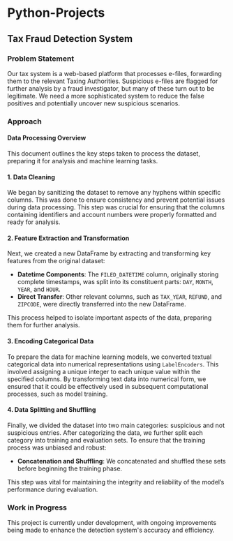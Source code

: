 # Python-Projects

## Tax Fraud Detection System

### Problem Statement
Our tax system is a web-based platform that processes e-files, forwarding them to the relevant Taxing Authorities. Suspicious e-files are flagged for further analysis by a fraud investigator, but many of these turn out to be legitimate. We need a more sophisticated system to reduce the false positives and potentially uncover new suspicious scenarios.

### Approach

#### Data Processing Overview

This document outlines the key steps taken to process the dataset, preparing it for analysis and machine learning tasks.

#### 1. Data Cleaning
We began by sanitizing the dataset to remove any hyphens within specific columns. This was done to ensure consistency and prevent potential issues during data processing. This step was crucial for ensuring that the columns containing identifiers and account numbers were properly formatted and ready for analysis.

#### 2. Feature Extraction and Transformation
Next, we created a new DataFrame by extracting and transforming key features from the original dataset:
- **Datetime Components**: The `FILED_DATETIME` column, originally storing complete timestamps, was split into its constituent parts: `DAY`, `MONTH`, `YEAR`, and `HOUR`.
- **Direct Transfer**: Other relevant columns, such as `TAX_YEAR`, `REFUND`, and `ZIPCODE`, were directly transferred into the new DataFrame.

This process helped to isolate important aspects of the data, preparing them for further analysis.

#### 3. Encoding Categorical Data
To prepare the data for machine learning models, we converted textual categorical data into numerical representations using `LabelEncoders`. This involved assigning a unique integer to each unique value within the specified columns. By transforming text data into numerical form, we ensured that it could be effectively used in subsequent computational processes, such as model training.

#### 4. Data Splitting and Shuffling
Finally, we divided the dataset into two main categories: suspicious and not suspicious entries. After categorizing the data, we further split each category into training and evaluation sets. To ensure that the training process was unbiased and robust:
- **Concatenation and Shuffling**: We concatenated and shuffled these sets before beginning the training phase.

This step was vital for maintaining the integrity and reliability of the model’s performance during evaluation.

### Work in Progress
This project is currently under development, with ongoing improvements being made to enhance the detection system's accuracy and efficiency.
